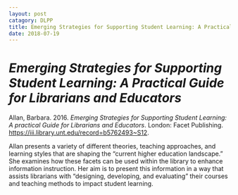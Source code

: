 ```yaml
---
layout: post
catagory: DLPP
title: Emerging Strategies for Supporting Student Learning: A Practical Guide for Librarians and Educators
date: 2018-07-19
---
```

# _Emerging Strategies for Supporting Student Learning: A Practical Guide for Librarians and Educators_

Allan, Barbara. 2016. _Emerging Strategies for Supporting Student Learning: A practical Guide for Librarians and Educators_. London: Facet Publishing. https://iii.library.unt.edu/record=b5762493~S12.

Allan presents a variety of different theories, teaching approaches, and learning styles that are shaping the “current higher education landscape.” She examines how these facets can be used within the library to enhance information instruction. Her aim is to present this information in a way that assists librarians with “designing, developing, and evaluating” their courses and teaching methods to impact student learning.

